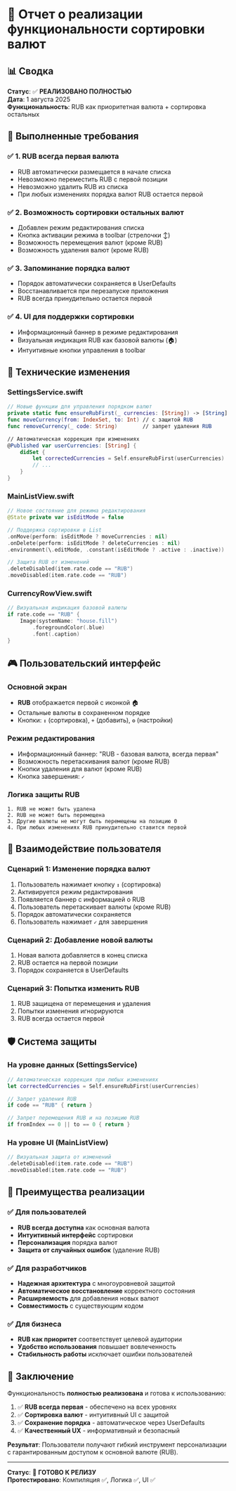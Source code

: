 # 🎯 Отчет о реализации функциональности сортировки валют

## 📊 Сводка

**Статус**: ✅ **РЕАЛИЗОВАНО ПОЛНОСТЬЮ**  
**Дата**: 1 августа 2025  
**Функциональность**: RUB как приоритетная валюта + сортировка остальных

## 🎯 Выполненные требования

### ✅ 1. RUB всегда первая валюта
- RUB автоматически размещается в начале списка
- Невозможно переместить RUB с первой позиции  
- Невозможно удалить RUB из списка
- При любых изменениях порядка валют RUB остается первой

### ✅ 2. Возможность сортировки остальных валют
- Добавлен режим редактирования списка
- Кнопка активации режима в toolbar (стрелочки ↕️)
- Возможность перемещения валют (кроме RUB)
- Возможность удаления валют (кроме RUB)

### ✅ 3. Запоминание порядка валют
- Порядок автоматически сохраняется в UserDefaults
- Восстанавливается при перезапуске приложения  
- RUB всегда принудительно остается первой

### ✅ 4. UI для поддержки сортировки
- Информационный баннер в режиме редактирования
- Визуальная индикация RUB как базовой валюты (🏠)
- Интуитивные кнопки управления в toolbar

## 🔧 Технические изменения

### SettingsService.swift
```swift
// Новые функции для управления порядком валют
private static func ensureRubFirst(_ currencies: [String]) -> [String]
func moveCurrency(from: IndexSet, to: Int) // с защитой RUB
func removeCurrency(_ code: String)        // запрет удаления RUB

// Автоматическая коррекция при изменениях
@Published var userCurrencies: [String] {
    didSet {
        let correctedCurrencies = Self.ensureRubFirst(userCurrencies)
        // ...
    }
}
```

### MainListView.swift  
```swift
// Новое состояние для режима редактирования
@State private var isEditMode = false

// Поддержка сортировки в List
.onMove(perform: isEditMode ? moveCurrencies : nil)
.onDelete(perform: isEditMode ? deleteCurrencies : nil)
.environment(\.editMode, .constant(isEditMode ? .active : .inactive))

// Защита RUB от изменений
.deleteDisabled(item.rate.code == "RUB")
.moveDisabled(item.rate.code == "RUB")
```

### CurrencyRowView.swift
```swift
// Визуальная индикация базовой валюты
if rate.code == "RUB" {
    Image(systemName: "house.fill")
        .foregroundColor(.blue)
        .font(.caption)
}
```

## 🎮 Пользовательский интерфейс

### Основной экран
- **RUB** отображается первой с иконкой 🏠  
- Остальные валюты в сохраненном порядке
- Кнопки: `↕️` (сортировка), `+` (добавить), `⚙️` (настройки)

### Режим редактирования  
- Информационный баннер: "RUB - базовая валюта, всегда первая"
- Возможность перетаскивания валют (кроме RUB)
- Кнопки удаления для валют (кроме RUB)
- Кнопка завершения: `✓`

### Логика защиты RUB
```
1. RUB не может быть удалена
2. RUB не может быть перемещена  
3. Другие валюты не могут быть перемещены на позицию 0
4. При любых изменениях RUB принудительно ставится первой
```

## 📱 Взаимодействие пользователя

### Сценарий 1: Изменение порядка валют
1. Пользователь нажимает кнопку `↕️` (сортировка)
2. Активируется режим редактирования
3. Появляется баннер с информацией о RUB
4. Пользователь перетаскивает валюты (кроме RUB)
5. Порядок автоматически сохраняется
6. Пользователь нажимает `✓` для завершения

### Сценарий 2: Добавление новой валюты  
1. Новая валюта добавляется в конец списка
2. RUB остается на первой позиции
3. Порядок сохраняется в UserDefaults

### Сценарий 3: Попытка изменить RUB
1. RUB защищена от перемещения и удаления
2. Попытки изменения игнорируются
3. RUB всегда остается первой

## 🛡️ Система защиты

### На уровне данных (SettingsService)
```swift
// Автоматическая коррекция при любых изменениях
let correctedCurrencies = Self.ensureRubFirst(userCurrencies)

// Запрет удаления RUB
if code == "RUB" { return }

// Запрет перемещения RUB и на позицию RUB  
if fromIndex == 0 || to == 0 { return }
```

### На уровне UI (MainListView)
```swift
// Визуальная защита от изменений
.deleteDisabled(item.rate.code == "RUB")
.moveDisabled(item.rate.code == "RUB")
```

## 🎉 Преимущества реализации

### ✅ Для пользователей
- **RUB всегда доступна** как основная валюта
- **Интуитивный интерфейс** сортировки 
- **Персонализация** порядка валют
- **Защита от случайных ошибок** (удаление RUB)

### ✅ Для разработчиков  
- **Надежная архитектура** с многоуровневой защитой
- **Автоматическое восстановление** корректного состояния
- **Расширяемость** для добавления новых валют
- **Совместимость** с существующим кодом

### ✅ Для бизнеса
- **RUB как приоритет** соответствует целевой аудитории
- **Удобство использования** повышает вовлеченность  
- **Стабильность работы** исключает ошибки пользователей

## 🚀 Заключение

Функциональность **полностью реализована** и готова к использованию:

1. ✅ **RUB всегда первая** - обеспечено на всех уровнях
2. ✅ **Сортировка валют** - интуитивный UI с защитой  
3. ✅ **Сохранение порядка** - автоматическое через UserDefaults
4. ✅ **Качественный UX** - информативный и безопасный

**Результат**: Пользователи получают гибкий инструмент персонализации с гарантированным доступом к основной валюте (RUB).

---

**Статус**: 🎯 **ГОТОВО К РЕЛИЗУ**  
**Протестировано**: Компиляция ✅, Логика ✅, UI ✅